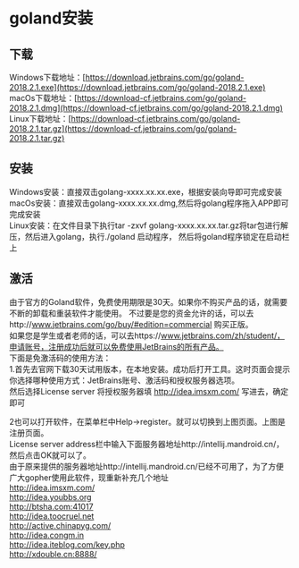 # goland安装

## 下载
Windows下载地址：[https://download.jetbrains.com/go/goland-2018.2.1.exe](https://download.jetbrains.com/go/goland-2018.2.1.exe)<br>
macOs下载地址：[https://download-cf.jetbrains.com/go/goland-2018.2.1.dmg](https://download-cf.jetbrains.com/go/goland-2018.2.1.dmg)<br>
Linux下载地址：[https://download-cf.jetbrains.com/go/goland-2018.2.1.tar.gz](https://download-cf.jetbrains.com/go/goland-2018.2.1.tar.gz)<br>

## 安装
Windows安装：直接双击golang-xxxx.xx.xx.exe，根据安装向导即可完成安装<br>
macOs安装：直接双击golang-xxxx.xx.xx.dmg,然后将golang程序拖入APP即可完成安装<br>
Linux安装：在文件目录下执行tar -zxvf golang-xxxx.xx.xx.tar.gz将tar包进行解压，然后进入golang，执行./goland 启动程序，
然后将goland程序锁定在启动栏上

## 激活
由于官方的Goland软件，免费使用期限是30天。如果你不购买产品的话，就需要不断的卸载和重装软件才能使用。
不过要是您的资金允许的话，可以去http://www.jetbrains.com/go/buy/#edition=commercial 购买正版。 <br>
如果您是学生或者老师的话，可以去https://www.jetbrains.com/zh/student/，申请账号，注册成功后就可以免费使用JetBrains的所有产品。  <br>
下面是免激活码的使用方法：<br>
1.首先去官网下载30天试用版本，在本地安装。成功后打开工具。这时页面会提示你选择哪种使用方式：JetBrains账号、激活码和授权服务器选项。   <br>
然后选择License server 将授权服务器填 http://idea.imsxm.com/ 写进去，确定即可<br>

2也可以打开软件，在菜单栏中Help->register。就可以切换到上图页面。上图是注册页面。<br>
License server address栏中输入下面服务器地址http://intellij.mandroid.cn/，然后点击OK就可以了。<br>
由于原来提供的服务器地址http://intellij.mandroid.cn/已经不可用了，为了方便广大gopher使用此软件，现重新补充几个地址<br>
http://idea.imsxm.com/<br>
http://idea.youbbs.org<br>
http://btsha.com:41017<br>
http://idea.toocruel.net<br>
http://active.chinapyg.com/<br>
http://idea.congm.in<br>
http://idea.iteblog.com/key.php<br>
http://xdouble.cn:8888/<br>
